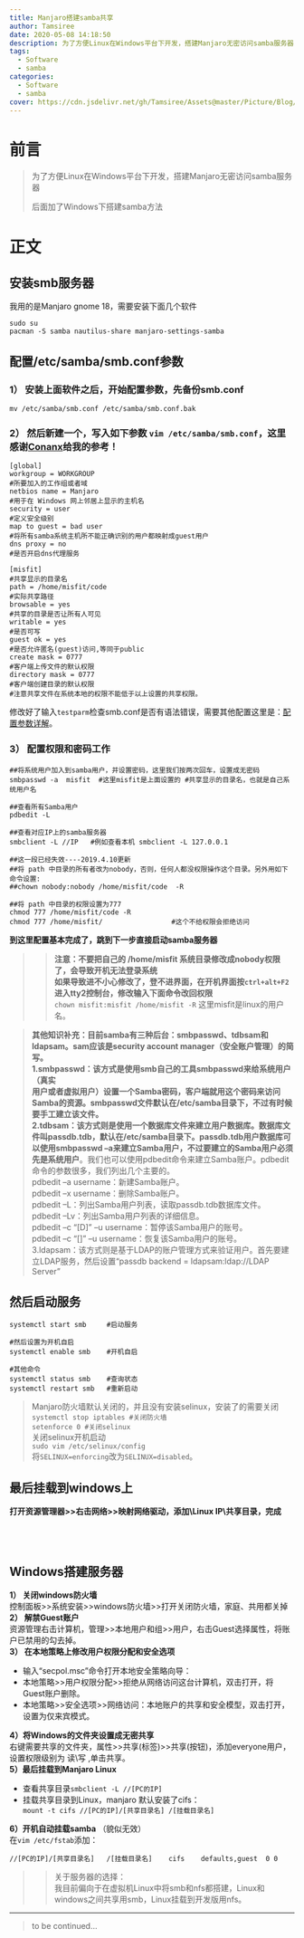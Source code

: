 ```yaml
---
title: Manjaro搭建samba共享
author: Tamsiree
date: 2020-05-08 14:18:50
description: 为了方便Linux在Windows平台下开发，搭建Manjaro无密访问samba服务器
tags:
  - Software
  - samba
categories:
  - Software
  - samba
cover: https://cdn.jsdelivr.net/gh/Tamsiree/Assets@master/Picture/Blog/Cover/bg882b157.png
---
```

# 前言
> 为了方便Linux在Windows平台下开发，搭建Manjaro无密访问samba服务器
> 
> 后面加了Windows下搭建samba方法

# 正文
## 安装smb服务器

我用的是Manjaro gnome 18，需要安装下面几个软件

```
sudo su 
pacman -S samba nautilus-share manjaro-settings-samba

```

## 配置/etc/samba/smb.conf参数

### **1）** 安装上面软件之后，开始配置参数，先备份smb.conf

```
mv /etc/samba/smb.conf /etc/samba/smb.conf.bak

```

### **2）** 然后新建一个，写入如下参数 `vim /etc/samba/smb.conf`，这里感谢[Conanx](https://www.cnblogs.com/conanx/p/5102340.html)给我的参考！

```
[global]
workgroup = WORKGROUP       
#所要加入的工作组或者域
netbios name = Manjaro      
#用于在 Windows 网上邻居上显示的主机名
security = user             
#定义安全级别
map to guest = bad user     
#将所有samba系统主机所不能正确识别的用户都映射成guest用户
dns proxy = no              
#是否开启dns代理服务

[misfit]                    
#共享显示的目录名
path = /home/misfit/code    
#实际共享路径
browsable = yes             
#共享的目录是否让所有人可见
writable = yes              
#是否可写
guest ok = yes              
#是否允许匿名(guest)访问,等同于public
create mask = 0777          
#客户端上传文件的默认权限
directory mask = 0777       
#客户端创建目录的默认权限
#注意共享文件在系统本地的权限不能低于以上设置的共享权限。

```

修改好了输入`testparm`检查smb.conf是否有语法错误，需要其他配置这里是：[配置参数详解](https://blog.csdn.net/xg38241415109/article/details/78933949)。

### **3）** 配置权限和密码工作

```
##将系统用户加入到samba用户，并设置密码，这里我们按两次回车，设置成无密码
smbpasswd -a  misfit  #这里misfit是上面设置的 #共享显示的目录名，也就是自己系统用户名

##查看所有Samba用户
pdbedit -L     

##查看对应IP上的samba服务器
smbclient -L //IP   #例如查看本机 smbclient -L 127.0.0.1

##这一段已经失效----2019.4.10更新
##将 path 中目录的所有者改为nobody，否则，任何人都没权限操作这个目录。另外用如下命令设置:
##chown nobody:nobody /home/misfit/code  -R

##将 path 中目录的权限设置为777
chmod 777 /home/misfit/code -R
chmod 777 /home/misfit/                 #这个不给权限会拒绝访问

```

**到这里配置基本完成了，跳到下一步直接启动samba服务器**

> > **注意：不要把自己的 /home/misfit 系统目录修改成nobody权限了，会导致开机无法登录系统**  
> > **如果导致进不小心修改了，登不进界面，在开机界面按`ctrl+alt+F2`进入tty2控制台，修改输入下面命令改回权限**  
> > `chown misfit:misfit /home/misfit -R` 这里misfit是linux的用户名。

> **其他知识补充：**目前samba有三种后台：smbpasswd、tdbsam和ldapsam。sam应该是security account manager（安全账户管理）的简写。  
> 1.smbpasswd：该方式是使用smb自己的工具smbpasswd来给系统用户（真实  
> 用户或者虚拟用户）设置一个Samba密码，客户端就用这个密码来访问Samba的资源。smbpasswd文件默认在/etc/samba目录下，不过有时候要手工建立该文件。  
> 2.tdbsam：该方式则是使用一个数据库文件来建立用户数据库。数据库文件叫passdb.tdb，默认在/etc/samba目录下。passdb.tdb用户数据库可以**使用smbpasswd –a来建立Samba用户，不过要建立的Samba用户必须先是系统用户**。我们也可以使用pdbedit命令来建立Samba账户。pdbedit命令的参数很多，我们列出几个主要的。  
> pdbedit –a username：新建Samba账户。  
> pdbedit –x username：删除Samba账户。  
> pdbedit –L：列出Samba用户列表，读取passdb.tdb数据库文件。  
> pdbedit –Lv：列出Samba用户列表的详细信息。  
> pdbedit –c “\[D\]” –u username：暂停该Samba用户的账号。  
> pdbedit –c “\[\]” –u username：恢复该Samba用户的账号。  
> 3.ldapsam：该方式则是基于LDAP的账户管理方式来验证用户。首先要建立LDAP服务，然后设置“passdb backend = ldapsam:ldap://LDAP Server”

## 然后启动服务

```
systemctl start smb     #启动服务

#然后设置为开机自启
systemctl enable smb    #开机自启

#其他命令
systemctl status smb    #查询状态
systemctl restart smb   #重新启动

```

> Manjaro防火墙默认关闭的，并且没有安装selinux，安装了的需要关闭  
> `systemctl stop iptables #关闭防火墙`  
> `setenforce 0 #关闭selinux`  
> 关闭selinux开机启动  
> `sudo vim /etc/selinux/config`  
> 将`SELINUX=enforcing`改为`SELINUX=disabled`。

## 最后挂载到windows上

**打开资源管理器>>右击网络>>映射网络驱动，添加\\Linux IP\\共享目录，完成**  
   
   
 

## Windows搭建服务器

**1） 关闭windows防火墙**  
控制面板>>系统安装>>windows防火墙>>打开关闭防火墙，家庭、共用都关掉  
**2） 解禁Guest账户**  
资源管理右击计算机，管理>>本地用户和组>>用户，右击Guest选择属性，将账户已禁用的勾去掉。  
**3） 在本地策略上修改用户权限分配和安全选项**

-   输入“secpol.msc”命令打开本地安全策略向导：
-   本地策略>>用户权限分配>>拒绝从网络访问这台计算机，双击打开，将Guest账户删除。
-   本地策略>>安全选项>>网络访问：本地账户的共享和安全模型，双击打开，设置为仅来宾模式。

**4）将Windows的文件夹设置成无密共享**  
右键需要共享的文件夹，属性>>共享(标签)>>共享(按钮)，添加everyone用户，设置权限级别为 读\\写 ,单击共享。  
**5）最后挂载到Manjaro Linux**

-   查看共享目录`smbclient -L //[PC的IP]`
-   挂载共享目录到Linux，manjaro 默认安装了cifs：  
    `mount -t cifs //[PC的IP]/[共享目录名] /[挂载目录名]`

**6）开机自动挂载samba** （貌似无效）  
在`vim /etc/fstab`添加：

```
//[PC的IP]/[共享目录名]   /[挂载目录名]    cifs    defaults,guest  0 0 

```

> > 关于服务器的选择：  
> > 我目前偏向于在虚拟机Linux中将smb和nfs都搭建，Linux和windows之间共享用smb，Linux挂载到开发版用nfs。

---
> to be continued...
